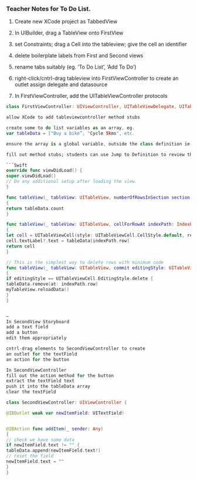 ### Teacher Notes for To Do List.


1. Create new XCode project as TabbedView
1. In UIBuilder, drag a TableView onto FirstView
1. set Constraints; drag a Cell into the tableview; give the cell an identifier
1. delete boilerplate labels from First and Second views
1. rename tabs suitably (eg. ‘To Do List’, ‘Add To Do’)
1. right-click/cntrl-drag tableview into FirstViewController to create an outlet
assign delegate and datasource

1. In FirstViewController, add the UITableViewController protocols 
```Swift
class FirstViewController: UIViewController, UITableViewDelegate, UITableViewDataSource {...```

allow XCode to add tableviewcontroller method stubs

create some to do list variables as an array, eg.
var tableData = ["Buy a bike”, "Cycle 5kms", etc.

ensure the array is a global variable, outside the class definition ie. above the class definition

fill out method stubs; students can use Jump to Definition to review the many available table methods 

```Swift
override func viewDidLoad() {
super.viewDidLoad()
// Do any additional setup after loading the view.
}

func tableView(_ tableView: UITableView, numberOfRowsInSection section: Int) -> Int
{
return tableData.count
}

func tableView(_ tableView: UITableView, cellForRowAt indexPath: IndexPath) -> UITableViewCell
{
let cell = UITableViewCell(style: UITableViewCell.CellStyle.default, reuseIdentifier: "myCell")
cell.textLabel?.text = tableData[indexPath.row]
return cell
}

// This is the simplest way to delete rows with minimum code
func tableView(_ tableView: UITableView, commit editingStyle: UITableViewCell.EditingStyle, forRowAt indexPath: IndexPath)
{
if editingStyle == UITableViewCell.EditingStyle.delete {
tableData.remove(at: indexPath.row)
myTableView.reloadData()
}
}


—
In SecondView Storyboard
add a text field
add a button
edit them appropriately

cntrl-drag elements to SecondViewController to create
an outlet for the textField
an action for the button

In SecondViewController 
fill out the action method for the button
extract the textField text
push it into the tableData array
clear the textField

class SecondViewController: UIViewController {

@IBOutlet weak var newItemField: UITextField!


@IBAction func addItem(_ sender: Any)
{
// check we have some data
if newItemField.text != "" {
tableData.append(newItemField.text!)
// reset the field
newItemField.text = ""
}
}








